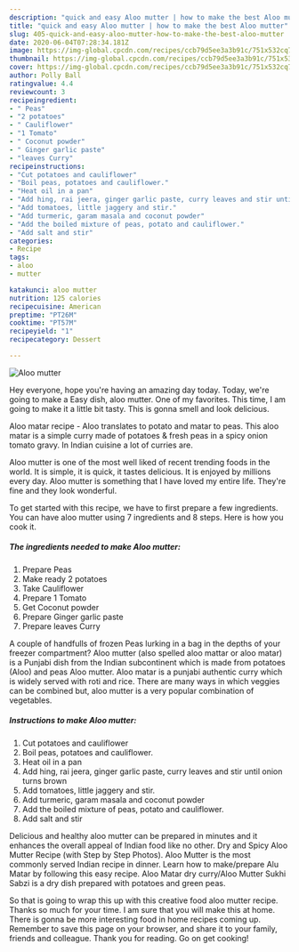 ```yaml
---
description: "quick and easy Aloo mutter | how to make the best Aloo mutter"
title: "quick and easy Aloo mutter | how to make the best Aloo mutter"
slug: 405-quick-and-easy-aloo-mutter-how-to-make-the-best-aloo-mutter
date: 2020-06-04T07:28:34.181Z
image: https://img-global.cpcdn.com/recipes/ccb79d5ee3a3b91c/751x532cq70/aloo-mutter-recipe-main-photo.jpg
thumbnail: https://img-global.cpcdn.com/recipes/ccb79d5ee3a3b91c/751x532cq70/aloo-mutter-recipe-main-photo.jpg
cover: https://img-global.cpcdn.com/recipes/ccb79d5ee3a3b91c/751x532cq70/aloo-mutter-recipe-main-photo.jpg
author: Polly Ball
ratingvalue: 4.4
reviewcount: 3
recipeingredient:
- " Peas"
- "2 potatoes"
- " Cauliflower"
- "1 Tomato"
- " Coconut powder"
- " Ginger garlic paste"
- "leaves Curry"
recipeinstructions:
- "Cut potatoes and cauliflower"
- "Boil peas, potatoes and cauliflower."
- "Heat oil in a pan"
- "Add hing, rai jeera, ginger garlic paste, curry leaves and stir until onion turns brown"
- "Add tomatoes, little jaggery and stir."
- "Add turmeric, garam masala and coconut powder"
- "Add the boiled mixture of peas, potato and cauliflower."
- "Add salt and stir"
categories:
- Recipe
tags:
- aloo
- mutter

katakunci: aloo mutter 
nutrition: 125 calories
recipecuisine: American
preptime: "PT26M"
cooktime: "PT57M"
recipeyield: "1"
recipecategory: Dessert

---
```



![Aloo mutter](https://img-global.cpcdn.com/recipes/ccb79d5ee3a3b91c/751x532cq70/aloo-mutter-recipe-main-photo.jpg)

Hey everyone, hope you're having an amazing day today. Today, we're going to make a Easy dish, aloo mutter. One of my favorites. This time, I am going to make it a little bit tasty. This is gonna smell and look delicious.

Aloo matar recipe - Aloo translates to potato and matar to peas. This aloo matar is a simple curry made of potatoes &amp; fresh peas in a spicy onion tomato gravy. In Indian cuisine a lot of curries are.

Aloo mutter is one of the most well liked of recent trending foods in the world. It is simple, it is quick, it tastes delicious. It is enjoyed by millions every day. Aloo mutter is something that I have loved my entire life. They're fine and they look wonderful.


To get started with this recipe, we have to first prepare a few ingredients. You can have aloo mutter using 7 ingredients and 8 steps. Here is how you cook it.

<!--inarticleads1-->

##### The ingredients needed to make Aloo mutter:

1. Prepare  Peas
1. Make ready 2 potatoes
1. Take  Cauliflower
1. Prepare 1 Tomato
1. Get  Coconut powder
1. Prepare  Ginger garlic paste
1. Prepare leaves Curry


A couple of handfulls of frozen Peas lurking in a bag in the depths of your freezer compartment? Aloo mutter (also spelled aloo mattar or aloo matar) is a Punjabi dish from the Indian subcontinent which is made from potatoes (Aloo) and peas Aloo mutter. Aloo matar is a punjabi authentic curry which is widely served with roti and rice. There are many ways in which veggies can be combined but, aloo mutter is a very popular combination of vegetables. 

<!--inarticleads2-->

##### Instructions to make Aloo mutter:

1. Cut potatoes and cauliflower
1. Boil peas, potatoes and cauliflower.
1. Heat oil in a pan
1. Add hing, rai jeera, ginger garlic paste, curry leaves and stir until onion turns brown
1. Add tomatoes, little jaggery and stir.
1. Add turmeric, garam masala and coconut powder
1. Add the boiled mixture of peas, potato and cauliflower.
1. Add salt and stir


Delicious and healthy aloo mutter can be prepared in minutes and it enhances the overall appeal of Indian food like no other. Dry and Spicy Aloo Mutter Recipe (with Step by Step Photos). Aloo Mutter is the most commonly served Indian recipe in dinner. Learn how to make/prepare Alu Matar by following this easy recipe. Aloo Matar dry curry/Aloo Mutter Sukhi Sabzi is a dry dish prepared with potatoes and green peas. 

So that is going to wrap this up with this creative food aloo mutter recipe. Thanks so much for your time. I am sure that you will make this at home. There is gonna be more interesting food in home recipes coming up. Remember to save this page on your browser, and share it to your family, friends and colleague. Thank you for reading. Go on get cooking!
